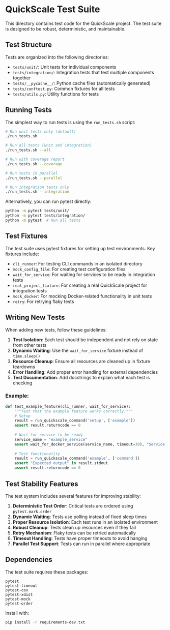 # QuickScale Test Suite

This directory contains test code for the QuickScale project. The test suite is designed to be robust, deterministic, and maintainable.

## Test Structure

Tests are organized into the following directories:

- `tests/unit/`: Unit tests for individual components
- `tests/integration/`: Integration tests that test multiple components together
- `tests/__pycache__/`: Python cache files (automatically generated)
- `tests/conftest.py`: Common fixtures for all tests
- `tests/utils.py`: Utility functions for tests

## Running Tests

The simplest way to run tests is using the `run_tests.sh` script:

```bash
# Run unit tests only (default)
./run_tests.sh

# Run all tests (unit and integration)
./run_tests.sh --all

# Run with coverage report
./run_tests.sh --coverage

# Run tests in parallel
./run_tests.sh --parallel

# Run integration tests only
./run_tests.sh --integration
```

Alternatively, you can run pytest directly:

```bash
python -m pytest tests/unit/
python -m pytest tests/integration/
python -m pytest  # Run all tests
```

## Test Fixtures

The test suite uses pytest fixtures for setting up test environments. Key fixtures include:

- `cli_runner`: For testing CLI commands in an isolated directory
- `mock_config_file`: For creating test configuration files
- `wait_for_service`: For waiting for services to be ready in integration tests
- `real_project_fixture`: For creating a real QuickScale project for integration tests
- `mock_docker`: For mocking Docker-related functionality in unit tests
- `retry`: For retrying flaky tests

## Writing New Tests

When adding new tests, follow these guidelines:

1. **Test Isolation**: Each test should be independent and not rely on state from other tests
2. **Dynamic Waiting**: Use the `wait_for_service` fixture instead of `time.sleep()`
3. **Resource Cleanup**: Ensure all resources are cleaned up in fixture teardowns
4. **Error Handling**: Add proper error handling for external dependencies
5. **Test Documentation**: Add docstrings to explain what each test is checking

### Example:

```python
def test_example_feature(cli_runner, wait_for_service):
    """Test that the example feature works correctly."""
    # Setup
    result = run_quickscale_command('setup', ['example'])
    assert result.returncode == 0
    
    # Wait for service to be ready
    service_name = "example_service"
    assert wait_for_docker_service(service_name, timeout=30), "Service not running"
    
    # Test functionality
    result = run_quickscale_command('example', ['command'])
    assert "Expected output" in result.stdout
    assert result.returncode == 0
```

## Test Stability Features

The test system includes several features for improving stability:

1. **Deterministic Test Order**: Critical tests are ordered using `pytest.mark.order`
2. **Dynamic Waiting**: Tests use polling instead of fixed sleep times
3. **Proper Resource Isolation**: Each test runs in an isolated environment
4. **Robust Cleanup**: Tests clean up resources even if they fail
5. **Retry Mechanism**: Flaky tests can be retried automatically
6. **Timeout Handling**: Tests have proper timeouts to avoid hanging
7. **Parallel Test Support**: Tests can run in parallel where appropriate

## Dependencies

The test suite requires these packages:

```
pytest
pytest-timeout
pytest-cov
pytest-xdist
pytest-mock
pytest-order
```

Install with:

```bash
pip install -r requirements-dev.txt
``` 
